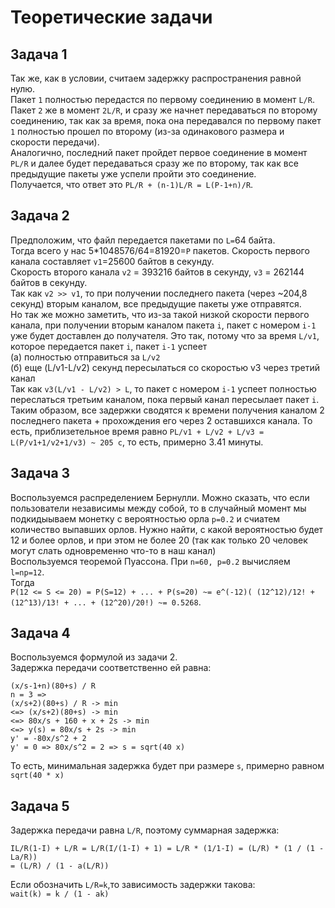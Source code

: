 # Теоретические задачи

## Задача 1
Так же, как в условии, считаем задержку распространения равной нулю.  
Пакет `1` полностью передастся по первому соединению в момент `L/R`. Пакет `2` же в момент `2L/R`, и сразу же начнет передаваться по второму соединению, так как за время, пока она передавался по первому пакет `1` полностью прошел по второму (из-за одинакового размера и скорости передачи).  
Аналогично, последний пакет пройдет первое соединение в момент `PL/R` и далее будет передаваться сразу же по второму, так как все предыдущие пакеты уже успели пройти это соединение.  
Получается, что ответ это `PL/R + (n-1)L/R = L(P-1+n)/R`.

## Задача 2
Предположим, что файл передается пакетами по `L=`64 байта.   
Тогда всего у нас 5*1048576/64=81920=`P` пакетов.
Скорость первого канала составляет `v1`=25600 байтов в секунду.   
Скорость второго канала `v2` = 393216 байтов в секунду, 
`v3` = 262144 байтов в секунду.  
Так как `v2 >> v1`, то при получении последнего пакета (через ~204,8 секунд) вторым каналом, все предыдущие пакеты уже отправятся.   
Но так же можно заметить, что из-за такой низкой скорости первого канала, при получении вторым каналом пакета `i`, пакет с номером `i-1` уже будет доставлен до получателя. Это так, потому что за время `L/v1`, которое передается пакет `i`, пакет `i-1` успеет  
(а) полностью отправиться за `L/v2`  
(б) еще (L/v1-L/v2) секунд пересылаться со скоростью v3 через третий канал  
Так как `v3(L/v1 - L/v2) > L`, то пакет с номером `i-1` успеет полностью переслаться третьим каналом, пока первый канал пересылает пакет `i`.  
Таким образом, все задержки сводятся к времени получения каналом 2 последнего пакета + прохождения его через 2 оставшихся канала. То есть, приблизетельное время равно `PL/v1 + L/v2 + L/v3 = L(P/v1+1/v2+1/v3) ~ 205 с`, то есть, примерно 3.41 минуты.

## Задача 3
Воспользуемся распределением Бернулли. Можно сказать, что если пользователи независимы между собой, то в случайный момент мы подкидыываем монетку с вероятностью орла `p=0.2` и счиатем количество выпавших орлов. Нужно найти, с какой вероятностью будет 12 и более орлов, и при этом не более 20 (так как только 20 человек могут слать одновременно что-то в наш канал)  
Воспользуемся теоремой Пуассона. При `n=60, p=0.2` вычисляем `l=np=12`.   
Тогда   
`P(12 <= S <= 20) = P(S=12) + ... + P(s=20) ~= e^(-12)( (12^12)/12! + (12^13)/13! + ... + (12^20)/20!) ~= 0.5268`.

## Задача 4
Воспользуемся формулой из задачи 2.  
Задержка передачи соответственно ей равна:
```
(x/s-1+n)(80+s) / R 
n = 3 =>
(x/s+2)(80+s) / R -> min
<=> (x/s+2)(80+s) -> min
<=> 80x/s + 160 + x + 2s -> min
<=> y(s) = 80x/s + 2s -> min
y' = -80x/s^2 + 2 
y' = 0 => 80x/s^2 = 2 => s = sqrt(40 x)
```
То есть, минимальная задержка будет при размере `s`, примерно равном `sqrt(40 * x)`

## Задача 5
Задержка передачи равна `L/R`, поэтому суммарная задержка:
```
IL/R(1-I) + L/R = L/R(I/(1-I) + 1) = L/R * (1/1-I) = (L/R) * (1 / (1 - La/R)) 
= (L/R) / (1 - a(L/R))
```
Если обозначить `L/R=k`,то зависимость задержки такова:   
`wait(k) = k / (1 - ak)`

